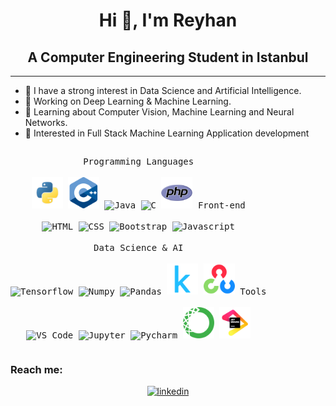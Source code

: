 <h1 align="center">Hi 👋, I'm Reyhan</h1> 
<h2 align="center">A Computer Engineering Student in Istanbul</h2>

-------------------------
- 📝 I have a strong interest in Data Science and Artificial Intelligence.
- 🔭 Working on Deep Learning & Machine Learning.
- 🌱 Learning about Computer Vision, Machine Learning and Neural Networks.
- 🚩 Interested in Full Stack Machine Learning Application development

<p style="display: inline-block;" align="center">
  <kbd>
    <kbd>Programming Languages</kbd>
    <br>
    <br>
    <img width="50px" alt="Python" title="Python" src="https://raw.githubusercontent.com/github/explore/80688e429a7d4ef2fca1e82350fe8e3517d3494d/topics/python/python.png" /> 
        <img width="50px" alt="C++" title="C++" src="https://raw.githubusercontent.com/devicons/devicon/1119b9f84c0290e0f0b38982099a2bd027a48bf1/icons/cplusplus/cplusplus-original.svg" /> 
    <img width="50px" alt="Java" title="Java" src="https://img.icons8.com/color/48/000000/java-coffee-cup-logo.png" /> 
    <img width="50px" alt="C" title="C" src="https://cdn.jsdelivr.net/gh/devicons/devicon/icons/c/c-plain.svg" /> 
    <img width="50px" alt="PHP" title="PHP" src="https://raw.githubusercontent.com/github/explore/80688e429a7d4ef2fca1e82350fe8e3517d3494d/topics/php/php.png" /> 

  </kbd>
  <kbd>
    <kbd>Front-end</kbd>
    <br>
    <br>
    <img width="50px" alt="HTML" title="HTML" src="https://cdn.jsdelivr.net/gh/devicons/devicon/icons/html5/html5-original.svg" /> 
    <img width="50px" alt="CSS" title="CSS" src="https://cdn.jsdelivr.net/gh/devicons/devicon/icons/css3/css3-plain.svg" /> 
    <img width="50px" alt="Bootstrap" title="Bootstrap" src="https://cdn.jsdelivr.net/gh/devicons/devicon/icons/bootstrap/bootstrap-plain.svg" /> 
    <img width="50px" alt="Javascript" title="Javascript" src="https://cdn.jsdelivr.net/gh/devicons/devicon/icons/javascript/javascript-original.svg" />
  </kbd>
  <br>
  <br>
  <kbd>
    <kbd>Data Science & AI</kbd>
    <br>
    <br>
    <img width="50px" title="Tensorflow" src="https://cdn.jsdelivr.net/gh/devicons/devicon/icons/tensorflow/tensorflow-original.svg" />
    <img width="50px" title="Numpy" src="https://cdn.jsdelivr.net/gh/devicons/devicon/icons/numpy/numpy-original.svg" />
    <img width="50px" title="Pandas" src="https://cdn.jsdelivr.net/gh/devicons/devicon/icons/pandas/pandas-original.svg" />
    <img width="50px" title="Kaggle" src="https://raw.githubusercontent.com/devicons/devicon/1119b9f84c0290e0f0b38982099a2bd027a48bf1/icons/kaggle/kaggle-original.svg" />
    <img width="50px" title="OpenCV" src="https://raw.githubusercontent.com/devicons/devicon/1119b9f84c0290e0f0b38982099a2bd027a48bf1/icons/opencv/opencv-original.svg" />

  </kbd>
 

  <kbd>
    <kbd>Tools</kbd>
    <br>
    <br>
    <img width="50px" title="VS Code" src="https://cdn.jsdelivr.net/gh/devicons/devicon/icons/vscode/vscode-original.svg" />
    <img width="50px" title="Jupyter" src="https://cdn.jsdelivr.net/gh/devicons/devicon/icons/jupyter/jupyter-original.svg" />
    <img width="50px" title="Pycharm" src="https://cdn.jsdelivr.net/gh/devicons/devicon/icons/pycharm/pycharm-original.svg" />
    <img width="50px" title="Anaconda" src="https://raw.githubusercontent.com/devicons/devicon/1119b9f84c0290e0f0b38982099a2bd027a48bf1/icons/anaconda/anaconda-original.svg" />
    <img width="50px" title="Jetbrains" src="https://raw.githubusercontent.com/devicons/devicon/1119b9f84c0290e0f0b38982099a2bd027a48bf1/icons/jetbrains/jetbrains-original.svg" />

</p>

<h3>Reach me:</h3>
<div align="center">
<a href="https://www.linkedin.com/in/reyhan-bayraktar-581400206/" target="_blank">
<img src=https://img.shields.io/badge/linkedin-%231E77B5.svg?&style=for-the-badge&logo=linkedin&logoColor=white alt=linkedin style="margin-bottom: 5px;" />
</a>
  </div>
